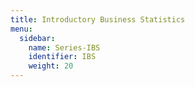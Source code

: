 ```yaml
---
title: Introductory Business Statistics
menu:
  sidebar:
    name: Series-IBS
    identifier: IBS
    weight: 20
---
```

